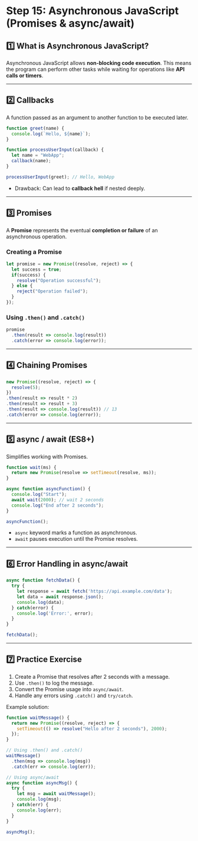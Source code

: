 # Step 15: Asynchronous JavaScript (Promises & async/await)

## 1️⃣ What is Asynchronous JavaScript?
Asynchronous JavaScript allows **non-blocking code execution**. This means the program can perform other tasks while waiting for operations like **API calls or timers**.

---

## 2️⃣ Callbacks
A function passed as an argument to another function to be executed later.
```javascript
function greet(name) {
  console.log(`Hello, ${name}`);
}

function processUserInput(callback) {
  let name = "WebApp";
  callback(name);
}

processUserInput(greet); // Hello, WebApp
```
- Drawback: Can lead to **callback hell** if nested deeply.

---

## 3️⃣ Promises
A **Promise** represents the eventual **completion or failure** of an asynchronous operation.

### Creating a Promise
```javascript
let promise = new Promise((resolve, reject) => {
  let success = true;
  if(success) {
    resolve("Operation successful");
  } else {
    reject("Operation failed");
  }
});
```

### Using `.then()` and `.catch()`
```javascript
promise
  .then(result => console.log(result))
  .catch(error => console.log(error));
```

---

## 4️⃣ Chaining Promises
```javascript
new Promise((resolve, reject) => {
  resolve(5);
})
.then(result => result * 2)
.then(result => result + 3)
.then(result => console.log(result)) // 13
.catch(error => console.log(error));
```

---

## 5️⃣ async / await (ES8+)
Simplifies working with Promises.
```javascript
function wait(ms) {
  return new Promise(resolve => setTimeout(resolve, ms));
}

async function asyncFunction() {
  console.log("Start");
  await wait(2000); // wait 2 seconds
  console.log("End after 2 seconds");
}

asyncFunction();
```

- `async` keyword marks a function as asynchronous.
- `await` pauses execution until the Promise resolves.

---

## 6️⃣ Error Handling in async/await
```javascript
async function fetchData() {
  try {
    let response = await fetch('https://api.example.com/data');
    let data = await response.json();
    console.log(data);
  } catch(error) {
    console.log('Error:', error);
  }
}

fetchData();
```

---

## 7️⃣ Practice Exercise
1. Create a Promise that resolves after 2 seconds with a message.
2. Use `.then()` to log the message.
3. Convert the Promise usage into `async/await`.
4. Handle any errors using `.catch()` and `try/catch`.

Example solution:
```javascript
function waitMessage() {
  return new Promise((resolve, reject) => {
    setTimeout(() => resolve("Hello after 2 seconds"), 2000);
  });
}

// Using .then() and .catch()
waitMessage()
  .then(msg => console.log(msg))
  .catch(err => console.log(err));

// Using async/await
async function asyncMsg() {
  try {
    let msg = await waitMessage();
    console.log(msg);
  } catch(err) {
    console.log(err);
  }
}

asyncMsg();
```